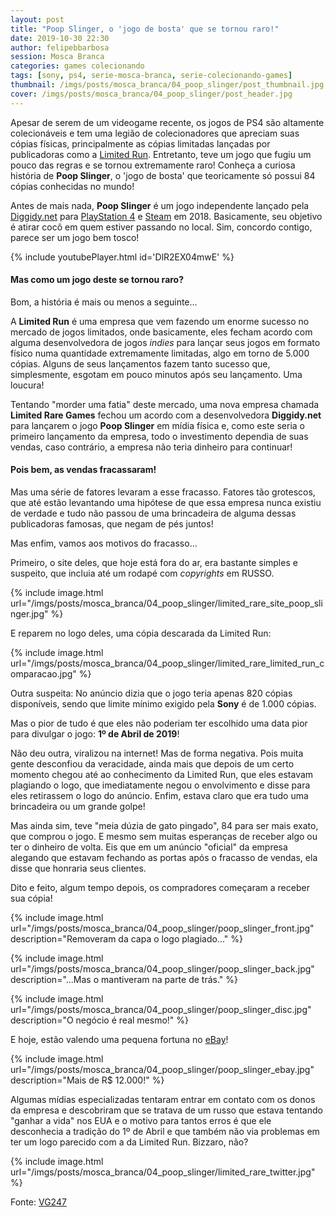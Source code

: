 ```yaml
---
layout: post
title: "Poop Slinger, o 'jogo de bosta' que se tornou raro!"
date: 2019-10-30 22:30
author: felipebbarbosa
session: Mosca Branca
categories: games colecionando
tags: [sony, ps4, serie-mosca-branca, serie-colecionando-games]
thumbnail: /imgs/posts/mosca_branca/04_poop_slinger/post_thumbnail.jpg
cover: /imgs/posts/mosca_branca/04_poop_slinger/post_header.jpg
---
```


Apesar de serem de um videogame recente, os jogos de PS4 são altamente colecionáveis e tem uma legião de colecionadores que apreciam suas cópias físicas, principalmente as cópias limitadas lançadas por publicadoras como a [Limited Run](https://www.limitedrungames.com/). Entretanto, teve um jogo que fugiu um pouco das regras e se tornou extremamente raro! Conheça a curiosa história de **Poop Slinger**, o 'jogo de bosta' que teoricamente só possui 84 cópias conhecidas no mundo!

<!--more-->

Antes de mais nada, **Poop Slinger** é um jogo independente lançado pela [Diggidy.net](http://diggidy.net/poop-slinger/) para [PlayStation 4](https://store.playstation.com/pt-br/product/UP3995-CUSA12756_00-POOPSLINGER18PS4) e [Steam](https://store.steampowered.com/app/849410/Poop_Slinger/) em 2018. Basicamente, seu objetivo é atirar cocô em quem estiver passando no local. Sim, concordo contigo, parece ser um jogo bem tosco!

{% include youtubePlayer.html id='DlR2EX04mwE' %}

#### Mas como um jogo deste se tornou raro?

Bom, a história é mais ou menos a seguinte...

A **Limited Run** é uma empresa que vem fazendo um enorme sucesso no mercado de jogos limitados, onde basicamente, eles fecham acordo com alguma desenvolvedora de jogos _indies_ para lançar seus jogos em formato físico numa quantidade extremamente limitadas, algo em torno de 5.000 cópias. Alguns de seus lançamentos fazem tanto sucesso que, simplesmente, esgotam em pouco minutos após seu lançamento. Uma loucura!

Tentando "morder uma fatia" deste mercado, uma nova empresa chamada **Limited Rare Games** fechou um acordo com a desenvolvedora **Diggidy.net** para lançarem o jogo **Poop Slinger** em mídia física e, como este seria o primeiro lançamento da empresa, todo o investimento dependia de suas vendas, caso contrário, a empresa não teria dinheiro para continuar!

#### Pois bem, as vendas fracassaram!

Mas uma série de fatores levaram a esse fracasso. Fatores tão grotescos, que até estão levantando uma hipótese de que essa empresa nunca existiu de verdade e tudo não passou de uma brincadeira de alguma dessas publicadoras famosas, que negam de pés juntos!

Mas enfim, vamos aos motivos do fracasso...

Primeiro, o site deles, que hoje está fora do ar, era bastante simples e suspeito, que incluia até um rodapé com _copyrights_ em RUSSO.

{% include image.html
    url="/imgs/posts/mosca_branca/04_poop_slinger/limited_rare_site_poop_slinger.jpg" %}

E reparem no logo deles, uma cópia descarada da Limited Run:

{% include image.html
    url="/imgs/posts/mosca_branca/04_poop_slinger/limited_rare_limited_run_comparacao.jpg" %}

Outra suspeita: No anúncio dizia que o jogo teria apenas 820 cópias disponíveis, sendo que limite mínimo exigido pela **Sony** é de 1.000 cópias.

Mas o pior de tudo é que eles não poderiam ter escolhido uma data pior para divulgar o jogo: **1º de Abril de 2019**!

Não deu outra, viralizou na internet! Mas de forma negativa. Pois muita gente desconfiou da veracidade, ainda mais que depois de um certo momento chegou até ao conhecimento da Limited Run, que eles estavam plagiando o logo, que imediatamente negou o envolvimento e disse para eles retirassem o logo do anúncio. Enfim, estava claro que era tudo uma brincadeira ou um grande golpe!

Mas ainda sim, teve "meia dúzia de gato pingado", 84 para ser mais exato, que comprou o jogo. E mesmo sem muitas esperanças de receber algo ou ter o dinheiro de volta. Eis que em um anúncio "oficial" da empresa alegando que estavam fechando as portas após o fracasso de vendas, ela disse que honraria seus clientes.

Dito e feito, algum tempo depois, os compradores começaram a receber sua cópia!

{% include image.html
    url="/imgs/posts/mosca_branca/04_poop_slinger/poop_slinger_front.jpg"
    description="Removeram da capa o logo plagiado..." %}

{% include image.html
    url="/imgs/posts/mosca_branca/04_poop_slinger/poop_slinger_back.jpg"
    description="...Mas o mantiveram na parte de trás." %}

{% include image.html
    url="/imgs/posts/mosca_branca/04_poop_slinger/poop_slinger_disc.jpg"
    description="O negócio é real mesmo!" %}

E hoje, estão valendo uma pequena fortuna no [eBay](https://www.ebay.com/sch/i.html?_from=R40&_trksid=p2380057.m570.l1313.TR12.TRC2.A0.H0.Xpoop+slinger.TRS0&_nkw=poop+slinger&_sacat=0)!

{% include image.html
    url="/imgs/posts/mosca_branca/04_poop_slinger/poop_slinger_ebay.jpg"
    description="Mais de R$ 12.000!" %}

Algumas mídias especializadas tentaram entrar em contato com os donos da empresa e descobriram que se tratava de um russo que estava tentando "ganhar a vida" nos EUA e o motivo para tantos erros é que ele desconhecia a tradição do 1º de Abril e que também não via problemas em ter um logo parecido com a da Limited Run. Bizzaro, não?

{% include image.html
    url="/imgs/posts/mosca_branca/04_poop_slinger/limited_rare_twitter.jpg" %}

Fonte: [VG247](https://www.vg247.com/2019/04/24/rarest-ps4-game-poop-slinger/)
